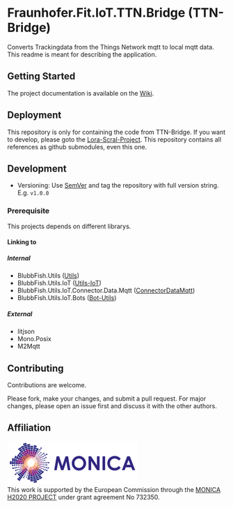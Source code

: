 # Fraunhofer.Fit.IoT.TTN.Bridge (TTN-Bridge)
<!-- Short description of the project. -->

Converts Trackingdata from the Things Network mqtt to local mqtt data. This readme is meant for describing the application. 

<!-- A teaser figure may be added here. It is best to keep the figure small (<500KB) and in the same repo -->

## Getting Started
<!-- Instruction to make the project up and running. -->

The project documentation is available on the [Wiki](https://github.com/MONICA-Project/ttn-bridge/wiki).

## Deployment
<!-- Deployment/Installation instructions. If this is software library, change this section to "Usage" and give usage examples -->

This repository is only for containing the code from TTN-Bridge. If you want to develop, please goto the [Lora-Scral-Project](https://github.com/MONICA-Project/ttn-bridge-project). This repository contains all references as github submodules, even this one.

## Development
<!-- Developer instructions. -->
* Versioning: Use [SemVer](http://semver.org/) and tag the repository with full version string. E.g. `v1.0.0`

### Prerequisite
This projects depends on different librarys.

#### Linking to
##### Internal
* BlubbFish.Utils ([Utils](http://git.blubbfish.net/vs_utils/Utils))
* BlubbFish.Utils.IoT ([Utils-IoT](http://git.blubbfish.net/vs_utils/Utils-IoT))
* BlubbFish.Utils.IoT.Connector.Data.Mqtt ([ConnectorDataMqtt](http://git.blubbfish.net/vs_utils/ConnectorDataMqtt))
* BlubbFish.Utils.IoT.Bots ([Bot-Utils](http://git.blubbfish.net/vs_utils/Bot-Utils.git))

##### External
* litjson
* Mono.Posix
* M2Mqtt

## Contributing
Contributions are welcome. 

Please fork, make your changes, and submit a pull request. For major changes, please open an issue first and discuss it with the other authors.

## Affiliation
![MONICA](https://github.com/MONICA-Project/template/raw/master/monica.png)  
This work is supported by the European Commission through the [MONICA H2020 PROJECT](https://www.monica-project.eu) under grant agreement No 732350.